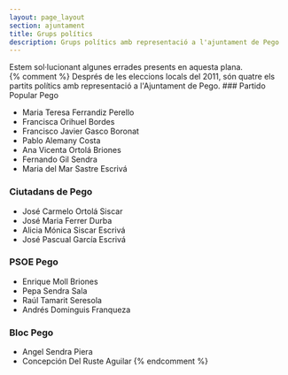 ```yaml
---
layout: page_layout
section: ajuntament
title: Grups polítics
description: Grups polítics amb representació a l'ajuntament de Pego
---
```


<div class="update center">
Estem sol·lucionant algunes errades presents en aquesta plana.
</div>
{% comment %}
Després de les eleccions locals del 2011, són quatre els partits polítics amb representació a l'Ajuntament de Pego.
### Partido Popular Pego

* Maria Teresa Ferrandiz Perello
* Francisca Orihuel Bordes
* Francisco Javier Gasco Boronat
* Pablo Alemany Costa
* Ana Vicenta Ortolá Briones
* Fernando Gil Sendra
* Maria del Mar Sastre Escrivá

### Ciutadans de Pego

* José Carmelo Ortolá Siscar
* José Maria Ferrer Durba
* Alicia Mónica Siscar Escrivá
* José Pascual García Escrivá

### PSOE Pego

* Enrique Moll Briones
* Pepa Sendra Sala
* Raúl Tamarit Seresola
* Andrés Dominguis Franqueza

### Bloc Pego

* Angel Sendra Piera
* Concepción Del Ruste Aguilar
{% endcomment %}